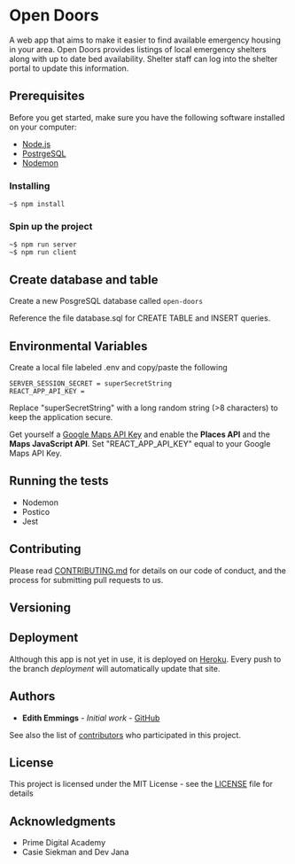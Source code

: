 # Open Doors

A web app that aims to make it easier to find available emergency housing in your area. Open Doors provides listings of local emergency shelters along with up to date bed availability. Shelter staff can log into the shelter portal to update this information.



## Prerequisites

Before you get started, make sure you have the following software installed on your computer:

- [Node.js](https://nodejs.org/en/)
- [PostrgeSQL](https://www.postgresql.org/)
- [Nodemon](https://nodemon.io/)


### Installing

```
~$ npm install
```

### Spin up the project

```
~$ npm run server
~$ npm run client
```

## Create database and table

Create a new PosgreSQL database called `open-doors`
 
Reference the file database.sql for CREATE TABLE and INSERT queries. 

## Environmental Variables

Create a local file labeled .env and copy/paste the following

```
SERVER_SESSION_SECRET = superSecretString
REACT_APP_API_KEY = 
```

Replace "superSecretString" with a long random string (>8 characters) to keep the application secure.

Get yourself a [Google Maps API Key](https://developers.google.com/maps/documentation/javascript/get-api-key) and enable the **Places API** and the **Maps JavaScript API**. Set "REACT_APP_API_KEY" equal to your Google Maps API Key.


## Running the tests

- Nodemon
- Postico
- Jest

## Contributing

Please read [CONTRIBUTING.md](CONTRIBUTING.md) for details on our code of conduct, and the process for submitting pull requests to us.

## Versioning


## Deployment

Although this app is not yet in use, it is deployed on [Heroku](https://open-doors-housing-resource.herokuapp.com/). Every push to the branch *deployment* will automatically update that site. 

## Authors

* **Edith Emmings** - *Initial work* - [GitHub](https://github.com/edieemm)

See also the list of [contributors](https://github.com/edieemm/open-doors/contributors) who participated in this project.

## License

This project is licensed under the MIT License - see the [LICENSE](LICENSE) file for details

## Acknowledgments

* Prime Digital Academy
* Casie Siekman and Dev Jana

